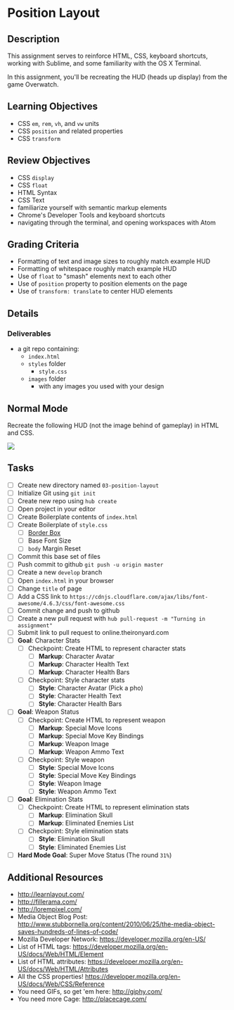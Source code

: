 # Position Layout

## Description

This assignment serves to reinforce HTML, CSS, keyboard shortcuts, working with Sublime, and some familiarity with the OS X Terminal.

In this assignment, you'll be recreating the HUD (heads up display) from the game Overwatch.

## Learning Objectives

- CSS `em`, `rem`, `vh`, and `vw` units
- CSS `position` and related properties
- CSS `transform`

## Review Objectives

- CSS `display`
- CSS `float`
- HTML Syntax
- CSS Text
- familiarize yourself with semantic markup elements
- Chrome's Developer Tools and keyboard shortcuts
- navigating through the terminal, and opening workspaces with Atom

## Grading Criteria

- Formatting of text and image sizes to roughly match example HUD
- Formatting of whitespace roughly match example HUD
- Use of `float` to "smash" elements next to each other
- Use of `position` property to position elements on the page
- Use of `transform: translate` to center HUD elements

## Details

### Deliverables

- a git repo containing:
    - `index.html`
    - `styles` folder
        - `style.css`
    - `images` folder
        - with any images you used with your design

## Normal Mode

Recreate the following HUD (not the image behind of gameplay) in HTML and CSS.

![](./blog.png)

## Tasks

* [ ] Create new directory named `03-position-layout`
* [ ] Initialize Git using `git init`
* [ ] Create new repo using `hub create`
* [ ] Open project in your editor
* [ ] Create Boilerplate contents of `index.html`
* [ ] Create Boilerplate of `style.css`
  - [ ] [Border Box](http://www.paulirish.com/2012/box-sizing-border-box-ftw/)
  - [ ] Base Font Size
  - [ ] `body` Margin Reset
* [ ] Commit this base set of files
* [ ] Push commit to github `git push -u origin master`
* [ ] Create a new `develop` branch
* [ ] Open `index.html` in your browser
* [ ] Change `title` of page
* [ ] Add a CSS link to `https://cdnjs.cloudflare.com/ajax/libs/font-awesome/4.6.3/css/font-awesome.css`
* [ ] Commit change and push to github
* [ ] Create a new pull request with `hub pull-request -m "Turning in assignment"`
* [ ] Submit link to pull request to online.theironyard.com
* [ ] **Goal**: Character Stats
  - [ ] Checkpoint: Create HTML to represent character stats
    * [ ] **Markup**: Character Avatar
    * [ ] **Markup**: Character Health Text
    * [ ] **Markup**: Character Health Bars
  - [ ] Checkpoint: Style character stats
    * [ ] **Style**: Character Avatar (Pick a pho)
    * [ ] **Style**: Character Health Text
    * [ ] **Style**: Character Health Bars
* [ ] **Goal**: Weapon Status
  - [ ] Checkpoint: Create HTML to represent weapon
    * [ ] **Markup**: Special Move Icons
    * [ ] **Markup**: Special Move Key Bindings
    * [ ] **Markup**: Weapon Image
    * [ ] **Markup**: Weapon Ammo Text
  - [ ] Checkpoint: Style weapon
    * [ ] **Style**: Special Move Icons
    * [ ] **Style**: Special Move Key Bindings
    * [ ] **Style**: Weapon Image
    * [ ] **Style**: Weapon Ammo Text

* [ ] **Goal**: Elimination Stats
  - [ ] Checkpoint: Create HTML to represent elimination stats
    * [ ] **Markup**: Elimination Skull
    * [ ] **Markup**: Eliminated Enemies List
  - [ ] Checkpoint: Style elimination stats
    * [ ] **Style**: Elimination Skull
    * [ ] **Style**: Eliminated Enemies List

* [ ] **Hard Mode Goal**: Super Move Status (The round `31%`)

## Additional Resources

- http://learnlayout.com/
- http://fillerama.com/
- http://lorempixel.com/
- Media Object Blog Post: http://www.stubbornella.org/content/2010/06/25/the-media-object-saves-hundreds-of-lines-of-code/
- Mozilla Developer Network: https://developer.mozilla.org/en-US/
- List of HTML tags: https://developer.mozilla.org/en-US/docs/Web/HTML/Element
- List of HTML attributes: https://developer.mozilla.org/en-US/docs/Web/HTML/Attributes
- All the CSS properties! https://developer.mozilla.org/en-US/docs/Web/CSS/Reference
- You need GIFs, so get 'em here: http://giphy.com/
- You need more Cage: http://placecage.com/
